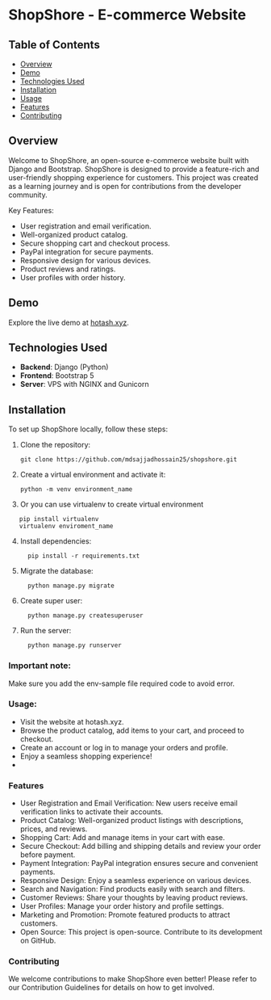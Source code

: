 # ShopShore - E-commerce Website

## Table of Contents
- [Overview](#overview)
- [Demo](#demo)
- [Technologies Used](#technologies-used)
- [Installation](#installation)
- [Usage](#usage)
- [Features](#features)
- [Contributing](#contributing)

## Overview

Welcome to ShopShore, an open-source e-commerce website built with Django and Bootstrap. ShopShore is designed to provide a feature-rich and user-friendly shopping experience for customers. This project was created as a learning journey and is open for contributions from the developer community.

Key Features:
- User registration and email verification.
- Well-organized product catalog.
- Secure shopping cart and checkout process.
- PayPal integration for secure payments.
- Responsive design for various devices.
- Product reviews and ratings.
- User profiles with order history.

## Demo

Explore the live demo at [hotash.xyz](https://hotash.xyz).

## Technologies Used

- **Backend**: Django (Python)
- **Frontend**: Bootstrap 5
- **Server**: VPS with NGINX and Gunicorn

## Installation

To set up ShopShore locally, follow these steps:

1. Clone the repository:
   ```shell
   git clone https://github.com/mdsajjadhossain25/shopshore.git
   ```
2. Create a virtual environment and activate it:
   ```shell
   python -m venv environment_name
   ```
3. Or you can use virtualenv to create virtual environment
  ```shell
     pip install virtualenv
     virtualenv enviroment_name
```
4. Install dependencies:
   ```shell
     pip install -r requirements.txt
   ```
5. Migrate the database:
   ```shell
     python manage.py migrate
     ```
6. Create super user:
     ```shell
       python manage.py createsuperuser
     ```
7. Run the server:
    ```shell
      python manage.py runserver
    ```
### Important note:
Make sure you add the env-sample file required code to avoid error.
### Usage:
- Visit the website at hotash.xyz.
- Browse the product catalog, add items to your cart, and proceed to checkout.
- Create an account or log in to manage your orders and profile.
- Enjoy a seamless shopping experience!
- 
### Features
- User Registration and Email Verification: New users receive email verification links to activate their accounts.
- Product Catalog: Well-organized product listings with descriptions, prices, and reviews.
- Shopping Cart: Add and manage items in your cart with ease.
- Secure Checkout: Add billing and shipping details and review your order before payment.
- Payment Integration: PayPal integration ensures secure and convenient payments.
- Responsive Design: Enjoy a seamless experience on various devices.
- Search and Navigation: Find products easily with search and filters.
- Customer Reviews: Share your thoughts by leaving product reviews.
- User Profiles: Manage your order history and profile settings.
- Marketing and Promotion: Promote featured products to attract customers.
- Open Source: This project is open-source. Contribute to its development on GitHub.
### Contributing
We welcome contributions to make ShopShore even better! Please refer to our Contribution Guidelines for details on how to get involved.





